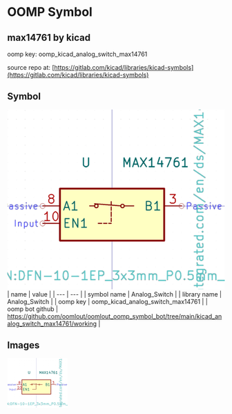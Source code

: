 # OOMP Symbol  
## max14761  by kicad  
  
oomp key: oomp_kicad_analog_switch_max14761  
  
source repo at: [https://gitlab.com/kicad/libraries/kicad-symbols](https://gitlab.com/kicad/libraries/kicad-symbols)  
## Symbol  
  
[![working.png](working_600.png)](working.png)  
| name | value | 
| --- | --- | 
| symbol name | Analog_Switch | 
| library name | Analog_Switch | 
| oomp key | oomp_kicad_analog_switch_max14761 | 
| oomp bot github | https://github.com/oomlout/oomlout_oomp_symbol_bot/tree/main/kicad_analog_switch_max14761/working | 
## Images  
  
[![working.png](working_140.png)](working.png)  
